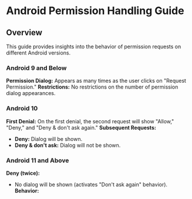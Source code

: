 # Android Permission Handling Guide

## Overview

This guide provides insights into the behavior of permission requests on different Android versions.

### Android 9 and Below

**Permission Dialog:** Appears as many times as the user clicks on "Request Permission."
**Restrictions:** No restrictions on the number of permission dialog appearances.

### Android 10

**First Denial:** On the first denial, the second request will show "Allow," "Deny," and "Deny & don't ask again."
**Subsequent Requests:**
  - **Deny:** Dialog will be shown.
  - **Deny & don't ask:** Dialog will not be shown.

### Android 11 and Above

**Deny (twice):**
  - No dialog will be shown (activates "Don't ask again" behavior).
**Behavior:**
 
